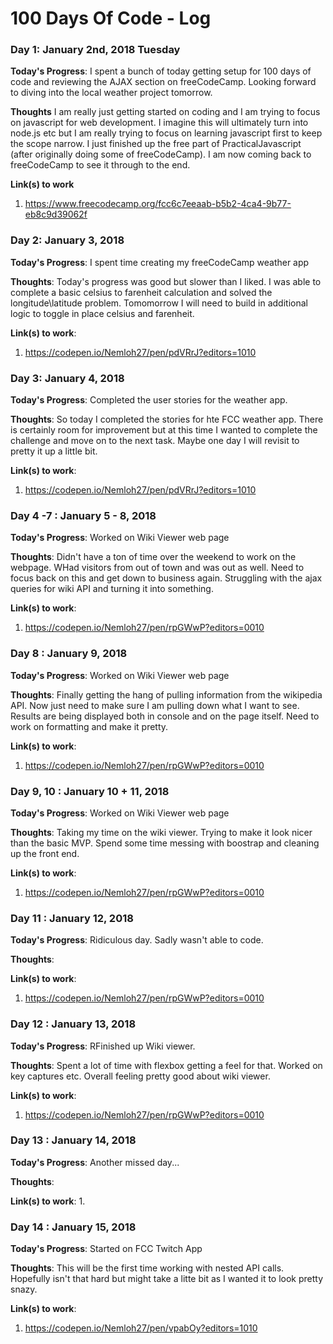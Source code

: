 # 100 Days Of Code - Log

<!--

### Day 0: January X, 2018 ###

**Today's Progress**: 

**Thoughts**: 

**Link(s) to work**:
1. 
-->


### Day 1: January 2nd, 2018 Tuesday

**Today's Progress**: I spent a bunch of today getting setup for 100 days of code and reviewing the AJAX section on freeCodeCamp.  Looking forward to diving into the local weather project tomorrow.

**Thoughts** I am really just getting started on coding and I am trying to focus on javascript for web development. I imagine this will ultimately turn into node.js etc but I am really trying to focus on learning javascript first to keep the scope narrow.  I just finished up the free part of PracticalJavascript (after originally doing some of freeCodeCamp).  I am now coming back to freeCodeCamp to see it through to the end.

**Link(s) to work**
1. https://www.freecodecamp.org/fcc6c7eeaab-b5b2-4ca4-9b77-eb8c9d39062f

### Day 2: January 3, 2018 ###

**Today's Progress**: I spent time creating my freeCodeCamp weather app

**Thoughts**: Today's progress was good but slower than I liked.  I was able to complete a basic celsius to farenheit calculation and solved the longitude\latitude problem.  Tomomorrow I will need to build in additional logic to toggle in place celsius and farenheit.

**Link(s) to work**:
1. https://codepen.io/Nemloh27/pen/pdVRrJ?editors=1010


### Day 3: January 4, 2018 ###

**Today's Progress**: Completed the user stories for the weather app.  

**Thoughts**: So today I completed the stories for hte FCC weather app.  There is certainly room for improvement but at this time I wanted to complete the challenge and move on to the next task.  Maybe one day I will revisit to pretty it up a little bit.

**Link(s) to work**:
1. https://codepen.io/Nemloh27/pen/pdVRrJ?editors=1010

### Day 4 -7 : January 5 - 8, 2018 ###

**Today's Progress**: Worked on Wiki Viewer web page

**Thoughts**: Didn't have a ton of time over the weekend to work on the webpage.  WHad visitors from out of town and was out as well.  Need to focus back on this and get down to business again.  Struggling with the ajax queries for wiki API and turning it into something.

**Link(s) to work**:
1. https://codepen.io/Nemloh27/pen/rpGWwP?editors=0010

### Day 8 : January 9, 2018 ###

**Today's Progress**: Worked on Wiki Viewer web page

**Thoughts**: Finally getting the hang of pulling information from the wikipedia API.  Now just need to make sure I am pulling down what I want to see.  Results are being displayed both in console and on the page itself. Need to work on formatting and make it pretty.

**Link(s) to work**:
1. https://codepen.io/Nemloh27/pen/rpGWwP?editors=0010

### Day 9, 10 : January 10 + 11, 2018 ###

**Today's Progress**: Worked on Wiki Viewer web page

**Thoughts**: Taking my time on the wiki viewer.  Trying to make it look nicer than the basic MVP.  Spend some time messing with boostrap and cleaning up the front end.

**Link(s) to work**:
1. https://codepen.io/Nemloh27/pen/rpGWwP?editors=0010

### Day 11 : January 12, 2018 ###

**Today's Progress**: Ridiculous day.  Sadly wasn't able to code.

**Thoughts**: 

**Link(s) to work**:
1. https://codepen.io/Nemloh27/pen/rpGWwP?editors=0010

### Day 12 : January 13, 2018 ###

**Today's Progress**: RFinished up Wiki viewer.  

**Thoughts**: Spent a lot of time with flexbox getting a feel for that.  Worked on key captures etc.  Overall feeling pretty good about wiki viewer.

**Link(s) to work**:
1. https://codepen.io/Nemloh27/pen/rpGWwP?editors=0010

### Day 13 : January 14, 2018 ###

**Today's Progress**: Another missed day...

**Thoughts**: 

**Link(s) to work**:
1. 

### Day 14 : January 15, 2018 ###

**Today's Progress**: Started on FCC Twitch App

**Thoughts**: This will be the first time working with nested API calls.  Hopefully isn't that hard but might take a litte bit as I wanted it to look pretty snazy.

**Link(s) to work**:
1. https://codepen.io/Nemloh27/pen/vpabOy?editors=1010